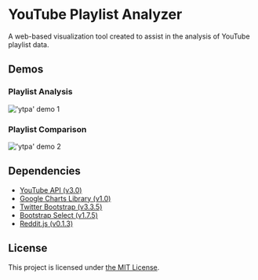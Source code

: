 # YouTube Playlist Analyzer #

A web-based visualization tool created to assist in the analysis of YouTube playlist data.

## Demos ##

### Playlist Analysis ###

!['ytpa' demo 1](https://github.com/churay/hmp/raw/master/doc/demo1.gif)

### Playlist Comparison ###

!['ytpa' demo 2](https://github.com/churay/hmp/raw/master/doc/demo2.gif)

## Dependencies ##

- [YouTube API (v3.0)](https://developers.google.com/youtube/)
- [Google Charts Library (v1.0)](https://developers.google.com/chart/?hl=en)
- [Twitter Bootstrap (v3.3.5)](https://github.com/twbs/bootstrap)
- [Bootstrap Select (v1.7.5)](https://github.com/silviomoreto/bootstrap-select)
- [Reddit.js (v0.1.3)](https://github.com/sahilm/reddit.js)

## License ##

This project is licensed under [the MIT License](https://raw.githubusercontent.com/churay/ytpa/master/liscense.txt).
